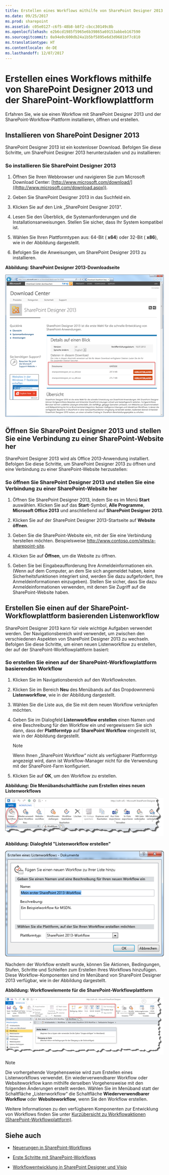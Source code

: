 ```yaml
---
title: Erstellen eines Workflows mithilfe von SharePoint Designer 2013 und der SharePoint-Workflowplattform
ms.date: 09/25/2017
ms.prod: sharepoint
ms.assetid: c05e0127-c6f5-48b8-b8f2-cbcc30149c8b
ms.openlocfilehash: e2b6cd1985f5965e6b39865a69153abbeb167590
ms.sourcegitcommit: 0a94e0c600db24a1b5bf5895e6d3d9681bf7c810
ms.translationtype: HT
ms.contentlocale: de-DE
ms.lasthandoff: 12/07/2017
---
```

# <a name="creating-a-workflow-by-using-sharepoint-designer-2013-and-the-sharepoint-workflow-platform"></a>Erstellen eines Workflows mithilfe von SharePoint Designer 2013 und der SharePoint-Workflowplattform
Erfahren Sie, wie sie einen Workflow mit SharePoint Designer 2013 und der SharePoint-Workflow-Plattform installieren, öffnen und erstellen. 
   

## <a name="install-sharepoint-designer-2013"></a>Installieren von SharePoint Designer 2013
<a name="section1"> </a>

SharePoint Designer 2013 ist ein kostenloser Download. Befolgen Sie diese Schritte, um SharePoint Designer 2013 herunterzuladen und zu installieren: 
  
    
    

### <a name="to-install-sharepoint-designer-2013"></a>So installieren Sie SharePoint Designer 2013


1. Öffnen Sie Ihren Webbrowser und navigieren Sie zum Microsoft Download Center:  [http://www.microsoft.com/download/]((http://www.microsoft.com/download.aspx)). 
    
  
2. Geben Sie SharePoint Designer 2013 in das Suchfeld ein.
    
  
3. Klicken Sie auf den Link „SharePoint Designer 2013". 
    
  
4. Lesen Sie den Überblick, die Systemanforderungen und die Installationsanweisungen. Stellen Sie sicher, dass Ihr System kompatibel ist. 
    
  
5. Wählen Sie Ihren Plattformtypen aus: 64-Bit ( **x64**) oder 32-Bit ( **x86**), wie in der Abbildung dargestellt. 
    
  
6. Befolgen Sie die Anweisungen, um SharePoint Designer 2013 zu installieren.
    
  

**Abbildung: SharePoint Designer 2013-Downloadseite**

  
    
    

  
    
    
![Die SharePoint Designer 2013-Downloadseite.](../images/SPD15-install-connect-1.png)
  
    
    

  
    
    

  
    
    

## <a name="open-sharepoint-designer-2013-and-connect-to-a-sharepoint-site"></a>Öffnen Sie SharePoint Designer 2013 und stellen Sie eine Verbindung zu einer SharePoint-Website her
<a name="section2"> </a>

SharePoint Designer 2013 wird als Office 2013-Anwendung installiert. Befolgen Sie diese Schritte, um SharePoint Designer 2013 zu öffnen und eine Verbindung zu einer SharePoint-Website herzustellen: 
  
    
    

### <a name="to-open-sharepoint-designer-2013-and-connect-to-a-sharepoint-site"></a>So öffnen Sie SharePoint Designer 2013 und stellen Sie eine Verbindung zu einer SharePoint-Website her


1. Öffnen Sie SharePoint Designer 2013, indem Sie es im Menü **Start** auswählen. Klicken Sie auf das **Start**-Symbol, **Alle Programme**, **Microsoft Office 2013** und anschließend auf **SharePoint Designer 2013**. 
    
  
2. Klicken Sie auf der SharePoint Designer 2013-Startseite auf **Website öffnen**.
    
  
3. Geben Sie die SharePoint-Website ein, mit der Sie eine Verbindung herstellen möchten. Beispielsweise http://www.contoso.com/sites/a-sharepoint-site.
    
  
4. Klicken Sie auf **Öffnen**, um die Website zu öffnen.
    
  
5. Geben Sie bei Eingabeaufforderung Ihre Anmeldeinformationen ein. (Wenn auf dem Computer, an dem Sie sich angemeldet haben, keine Sicherheitsfunktionen integriert sind, werden Sie dazu aufgefordert, Ihre Anmeldeinformationen einzugeben). Stellen Sie sicher, dass Sie dazu Anmeldeinformationen verwenden, mit denen Sie Zugriff auf die SharePoint-Website haben.
    
  

## <a name="create-a-list-workflow-based-on-the-sharepoint-workflow-platform"></a>Erstellen Sie einen auf der SharePoint-Workflowplattform basierenden Listenworkflow
<a name="section3"> </a>

SharePoint Designer 2013 kann für viele wichtige Aufgaben verwendet werden. Der Navigationsbereich wird verwendet, um zwischen den verschiedenen Aspekten von SharePoint Designer 2013 zu wechseln. Befolgen Sie diese Schritte, um einen neuen Listenworkflow zu erstellen, der auf der SharePoint-Workflowplattform basiert:
  
    
    

### <a name="to-create-a-workflow-based-on-the-sharepoint-workflow-platform"></a>So erstellen Sie einen auf der SharePoint-Workflowplattform basierenden Workflow


1. Klicken Sie im Navigationsbereich auf den Workflowknoten.
    
  
2. Klicken Sie im Bereich **Neu** des Menübands auf das Dropdownmenü **Listenworkflow**, wie in der Abbildung dargestellt.
    
  
3. Wählen Sie die Liste aus, die Sie mit dem neuen Workflow verknüpfen möchten.
    
  
4. Geben Sie im Dialogfeld **Listenworkflow erstellen** einen Namen und eine Beschreibung für den Workflow ein und vergewissern Sie sich dann, dass der **Plattformtyp** auf **SharePoint Workflow** eingestellt ist, wie in der Abbildung dargestellt.
    
    > [!NOTE]
    > Wenn Ihnen „SharePoint Workflow“ nicht als verfügbarer Plattformtyp angezeigt wird, dann ist Workflow-Manager nicht für die Verwendung mit der SharePoint-Farm konfiguriert. 

5. Klicken Sie auf **OK**, um den Workflow zu erstellen.
    
  

**Abbildung: Die Menübandschaltfläche zum Erstellen eines neuen Listenworkflows**

  
    
    

  
    
    
![SharePoint Designer 2013 - Neuer Listenworkflow](../images/SPD15-install-connect-2.png)
  
    
    

  
    
    

  
    
    

**Abbildung: Dialogfeld "Listenworkflow erstellen"**

  
    
    

  
    
    
![Dialog für Workflowerstellung](../images/SPD15-install-connect-3.png)
  
    
    

  
    
    

  
    
    
Nachdem der Workflow erstellt wurde, können Sie Aktionen, Bedingungen, Stufen, Schritte und Schleifen zum Erstellen Ihres Workflows hinzufügen. Diese Workflow-Komponenten sind im Menüband von SharePoint Designer 2013 verfügbar, wie in der Abbildung dargestellt. 
  
    
    

**Abbildung: Workflowelemente für die SharePoint-Workflowplattform**

  
    
    

  
    
    
![Workflowelemente im Menüband.](../images/SPD15-install-connect-4.png)
  
> [!NOTE]
> Die vorhergehende Vorgehensweise wird zum Erstellen eines Listenworkflows verwendet. Ein wiederverwendbarer Workflow oder Websiteworkflow kann mithilfe derselben Vorgehensweise mit den folgenden Änderungen erstellt werden. Wählen Sie im Menüband statt der Schaltfläche „Listenworkflow“ die Schaltfläche **Wiederverwendbarer Workflow** oder **Websiteworkflow**, wenn Sie den Workflow erstellen.
  
    
    

Weitere Informationen zu den verfügbaren Komponenten zur Entwicklung von Workflows finden Sie unter [Kurzübersicht zu Workflowaktionen (SharePoint-Workflowplattform)](workflow-actions-quick-reference-sharepoint-workflow-platform.md).
  
    
    

## <a name="see-also"></a>Siehe auch
<a name="bk_addresources"> </a>


-  [Neuerungen in SharePoint-Workflows]((http://msdn.microsoft.com/library/6ab8a28b-fa2f-4530-8b55-a7f663bf15ea.aspx))
    
  
-  [Erste Schritte mit SharePoint-Workflows]((http://msdn.microsoft.com/library/cc73be76-a329-449f-90ab-86822b1c2ee8.aspx))
    
  
-  [Workflowentwicklung in SharePoint Designer und Visio](workflow-development-in-sharepoint-designer-and-visio.md)
    
  

  
    
    

